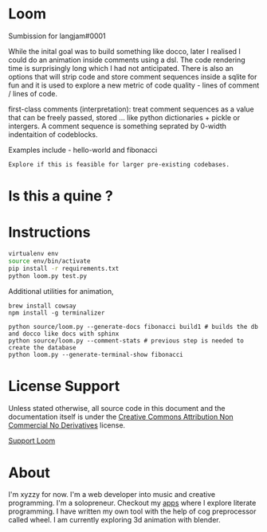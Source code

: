 # Loom

Sumbission for langjam#0001

While the inital goal was to build something like docco, later I realised I could do an animation inside comments using a dsl. The code rendering time is surprisingly long which I had not anticipated. There is also an options that will strip code and store comment sequences inside a sqlite for fun and it is used to explore a new metric of code quality - lines of comment / lines of code.

first-class comments (interpretation): treat comment sequences as a value that can be freely passed, stored ... like python dictionaries + pickle or intergers. A comment sequence is something seprated by 0-width indentaition of  codeblocks.

Examples include - hello-world and fibonacci

```{todo}
Explore if this is feasible for larger pre-existing codebases.
```

# Is this a quine ?

# Instructions

```sh
virtualenv env
source env/bin/activate
pip install -r requirements.txt
python loom.py test.py
```

Additional utilities for animation,

```
brew install cowsay
npm install -g terminalizer 
```

```
python source/loom.py --generate-docs fibonacci build1 # builds the db and docco like docs with sphinx
python source/loom.py --comment-stats # previous step is needed to create the database
python loom.py --generate-terminal-show fibonacci
```

# License Support

Unless stated otherwise, all source code in this document and the documentation itself is under the [Creative Commons Attribution Non Commercial No Derivatives](https://creativecommons.org/licenses/by-nc-nd/4.0) license. 

<script src="https://gumroad.com/js/gumroad.js"></script>
<a class="gumroad-button" href="https://gumroad.com/l/pkoQc">Support Loom</a>

# About

I'm xyzzy for now. I'm a web developer into music and creative programming. I'm a solopreneur. Checkout my [apps](https://xyzzyapps.link) where I explore literate programming. I have written my own tool with the help of cog preprocessor called wheel. I am currently exploring 3d animation with blender.



